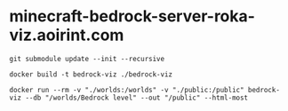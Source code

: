 # minecraft-bedrock-server-roka-viz.aoirint.com

```shell
git submodule update --init --recursive

docker build -t bedrock-viz ./bedrock-viz

docker run --rm -v "./worlds:/worlds" -v "./public:/public" bedrock-viz --db "/worlds/Bedrock level" --out "/public" --html-most
```

